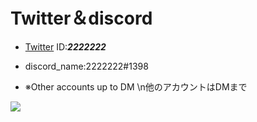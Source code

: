 # Twitter＆discord
- [Twitter](https://mobile.twitter.com/___2222222___)
 ID:___2222222___

- discord_name:2222222#1398

- ※Other accounts up to DM
   \n他のアカウントはDMまで
<a href="https://github.com/anuraghazra/github-readme-stats">
  <img align="left" src="https://github-readme-stats.vercel.app/api?username=2222222-7&count_private=true&show_icons=true" />
</a>
